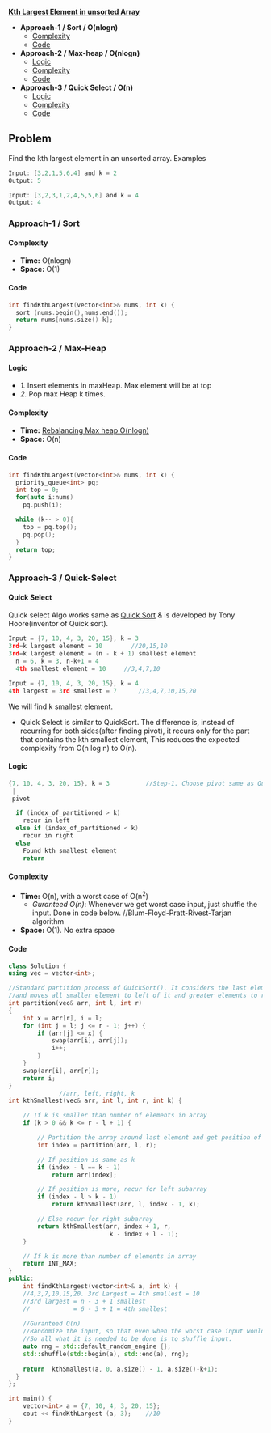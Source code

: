 **[Kth Largest Element in unsorted Array](https://leetcode.com/problems/kth-largest-element-in-an-array/)**
- **Approach-1 / Sort / O(nlogn)**
  - [Complexity](#co1)
  - [Code](#cpp1)
- **Approach-2 / Max-heap / O(nlogn)**
  - [Logic](#l2)
  - [Complexity](#co2)
  - [Code](#cpp2)
- **Approach-3 / Quick Select / O(n)**
  - [Logic](#l3)
  - [Complexity](#co3)
  - [Code](#cpp3)

## Problem
Find the kth largest element in an unsorted array. Examples
```c
Input: [3,2,1,5,6,4] and k = 2
Output: 5

Input: [3,2,3,1,2,4,5,5,6] and k = 4
Output: 4 
```

### Approach-1 / Sort
<a name=co1></a>
#### Complexity
- **Time:** O(nlogn)
- **Space:** O(1)
<a name=cpp1></a>
#### Code
```cpp
int findKthLargest(vector<int>& nums, int k) {
  sort (nums.begin(),nums.end());
  return nums[nums.size()-k];
}   
```

### Approach-2 / Max-Heap
<a name=l2></a>
#### Logic
- *1.* Insert elements in maxHeap. Max element will be at top
- *2.* Pop max Heap k times.
<a name=co2></a>
#### Complexity
- **Time:** [Rebalancing Max heap O(nlogn)]()
- **Space:** O(n)
<a name=cpp2></a>
#### Code
```cpp
int findKthLargest(vector<int>& nums, int k) {
  priority_queue<int> pq;
  int top = 0;
  for(auto i:nums)
    pq.push(i);

  while (k-- > 0){
    top = pq.top();
    pq.pop();
  }
  return top;
}
```

### Approach-3 / Quick-Select
<a name=qs></a>
#### Quick Select
Quick select Algo works same as [Quick Sort](/DS_Questions/Sorting) & is developed by Tony Hoore(inventor of Quick sort).
```c
Input = {7, 10, 4, 3, 20, 15}, k = 3
3rd=k largest element = 10        //20,15,10
3rd=k largest element = (n - k + 1) smallest element
  n = 6, k = 3, n-k+1 = 4
  4th smallest element = 10     //3,4,7,10

Input = {7, 10, 4, 3, 20, 15}, k = 4
4th largest = 3rd smallest = 7      //3,4,7,10,15,20
```
We will find k smallest element.
- Quick Select is similar to QuickSort. The difference is, instead of recurring for both sides(after finding pivot), it recurs only for the part that contains the kth smallest element, This reduces the expected complexity from O(n log n) to O(n).

<a name=l3></a>
#### Logic
```c
{7, 10, 4, 3, 20, 15}, k = 3          //Step-1. Choose pivot same as Quick sort
 |
 pivot

  if (index_of_partitioned > k)
    recur in left
  else if (index_of_partitioned < k)
    recur in right
  else
    Found kth smallest element
    return
```

<a name=co3></a>
#### Complexity
- **Time:** O(n), with a worst case of O(n<sup>2</sup>)
  - _Guranteed O(n)_: Whenever we get worst case input, just shuffle the input. Done in code below. //Blum-Floyd-Pratt-Rivest-Tarjan algorithm
- **Space:** O(1). No extra space

<a name=cpp3></a>
#### Code
```cpp
class Solution {
using vec = vector<int>;   

//Standard partition process of QuickSort(). It considers the last element as pivot
//and moves all smaller element to left of it and greater elements to right
int partition(vec& arr, int l, int r)
{
    int x = arr[r], i = l;
    for (int j = l; j <= r - 1; j++) {
        if (arr[j] <= x) {
            swap(arr[i], arr[j]);
            i++;
        }
    }
    swap(arr[i], arr[r]);
    return i;
}    
              //arr, left, right, k
int kthSmallest(vec& arr, int l, int r, int k) {

    // If k is smaller than number of elements in array
    if (k > 0 && k <= r - l + 1) {

        // Partition the array around last element and get position of pivot element in sorted array
        int index = partition(arr, l, r);

        // If position is same as k
        if (index - l == k - 1)
            return arr[index];

        // If position is more, recur for left subarray
        if (index - l > k - 1)
            return kthSmallest(arr, l, index - 1, k);

        // Else recur for right subarray
        return kthSmallest(arr, index + 1, r,
                            k - index + l - 1);
    }

    // If k is more than number of elements in array
    return INT_MAX;
}    
public:
    int findKthLargest(vector<int>& a, int k) {
    //4,3,7,10,15,20. 3rd Largest = 4th smallest = 10
    //3rd largest = n - 3 + 1 smallest
    //            = 6 - 3 + 1 = 4th smallest
    
    //Guranteed O(n)
    //Randomize the input, so that even when the worst case input would be provided the algorithm wouldn't be affected.
    //So all what it is needed to be done is to shuffle input.
    auto rng = std::default_random_engine {};
    std::shuffle(std::begin(a), std::end(a), rng); 
      
    return  kthSmallest(a, 0, a.size() - 1, a.size()-k+1);
  }
};

int main() {
    vector<int> a = {7, 10, 4, 3, 20, 15};
    cout << findKthLargest (a, 3);    //10
}
```
